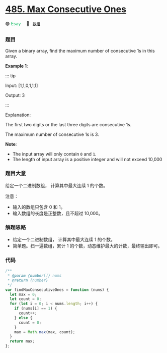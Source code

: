 # [485. Max Consecutive Ones](https://leetcode.com/problems/max-consecutive-ones/)

🟢 <font color=#15bd66>Esay</font>&emsp; 🔖&ensp; [`数组`](../solution/数组.md)

### 题目

Given a binary array, find the maximum number of consecutive 1s in this array.

**Example 1**:

::: tip

Input: [1,1,0,1,1,1]

Output: 3

:::

Explanation:

The first two digits or the last three digits are consecutive 1s.

The maximum number of consecutive 1s is 3.

**Note**:

- The input array will only contain `0` and `1`.
- The length of input array is a positive integer and will not exceed 10,000

### 题目大意

给定一个二进制数组， 计算其中最大连续 1 的个数。

注意：

- 输入的数组只包含 0 和 1。
- 输入数组的长度是正整数，且不超过 10,000。

### 解题思路

- 给定一个二进制数组， 计算其中最大连续 1 的个数。
- 简单题。扫一遍数组，累计 1 的个数，动态维护最大的计数，最终输出即可。

### 代码

```javascript
/**
 * @param {number[]} nums
 * @return {number}
 */
var findMaxConsecutiveOnes = function (nums) {
  let max = 0;
  let count = 0;
  for (let i = 0; i < nums.length; i++) {
    if (nums[i] == 1) {
      count++;
    } else {
      count = 0;
    }
    max = Math.max(max, count);
  }
  return max;
};
```
